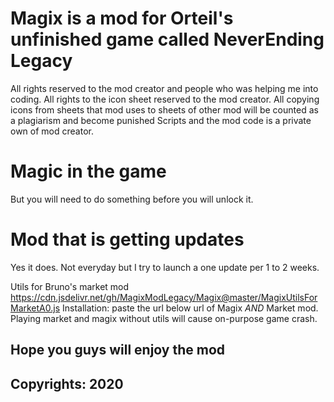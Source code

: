 # Magix is a mod for Orteil's unfinished game called NeverEnding Legacy
All rights reserved to the mod creator and people who was helping me into coding.
All rights to the icon sheet reserved to the mod creator. All copying icons from sheets that mod uses to sheets of other mod will be counted as a plagiarism and become punished
Scripts and the mod code is a private own of mod creator.

# Magic in the game
But you will need to do something before you will unlock it.

# Mod that is getting updates
Yes it does. Not everyday but I try to launch a one update per 1 to 2 weeks.

Utils for Bruno's market mod
https://cdn.jsdelivr.net/gh/MagixModLegacy/Magix@master/MagixUtilsForMarketA0.js
Installation: paste the url below url of Magix  *AND* Market mod. Playing market and magix without utils will cause on-purpose game crash.

## Hope you guys will enjoy the mod ##
## Copyrights: 2020
